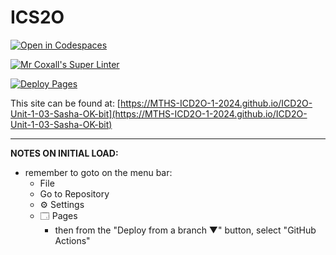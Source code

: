 # ICS2O

[![Open in Codespaces](https://classroom.github.com/assets/launch-codespace-2972f46106e565e64193e422d61a12cf1da4916b45550586e14ef0a7c637dd04.svg)](https://classroom.github.com/open-in-codespaces?assignment_repo_id=18213400)

[![Mr Coxall's Super Linter](https://github.com/MTHS-ICD2O-1-2024/ICD2O-Unit-1-03-Sasha-OK-bit/workflows/Mr%20Coxall's%20Super%20Linter/badge.svg)](https://github.com/MTHS-ICD2O-1-2024/ICD2O-Unit-1-03-Sasha-OK-bit/actions)

[![Deploy Pages](https://github.com/MTHS-ICD2O-1-2024/ICD2O-Unit-1-03-Sasha-OK-bit/workflows/Deploy%20Pages/badge.svg)](https://github.com/MTHS-ICD2O-1-2024/ICD2O-Unit-1-03-Sasha-OK-bit/actions)

This site can be found at: [https://MTHS-ICD2O-1-2024.github.io/ICD2O-Unit-1-03-Sasha-OK-bit](https://MTHS-ICD2O-1-2024.github.io/ICD2O-Unit-1-03-Sasha-OK-bit)

---

**NOTES ON INITIAL LOAD:**
- remember to goto on the menu bar:
  - File
  - Go to Repository
  - ⚙ Settings
  - 🗔 Pages
    - then from the "Deploy from a branch ▼" button, select "GitHub Actions"
